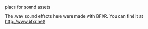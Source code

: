 place for sound assets

The .wav sound effects here were made with BFXR. You can find it at http://www.bfxr.net/